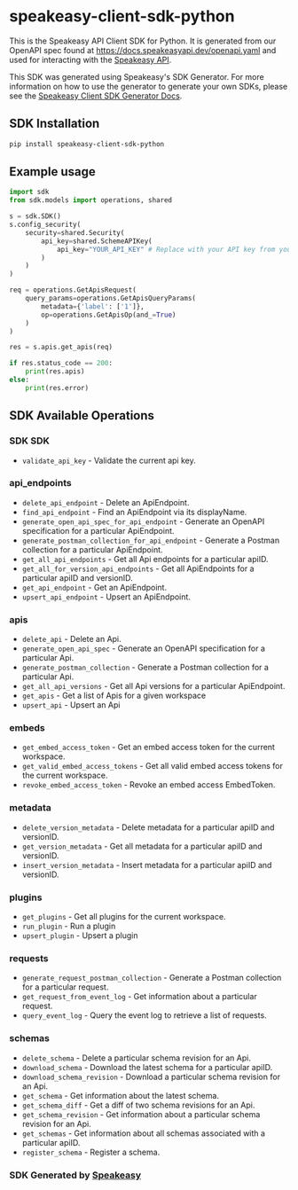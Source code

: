 # speakeasy-client-sdk-python

This is the Speakeasy API Client SDK for Python. It is generated from our OpenAPI spec found at https://docs.speakeasyapi.dev/openapi.yaml and used for interacting with the [Speakeasy API](https://docs.speakeasyapi.dev/docs/speakeasy-api/speakeasy-api).

This SDK was generated using Speakeasy's SDK Generator. For more information on how to use the generator to generate your own SDKs, please see the [Speakeasy Client SDK Generator Docs](https://docs.speakeasyapi.dev/docs/using-speakeasy/client-sdks).

<!-- Start SDK Installation -->
## SDK Installation

```bash
pip install speakeasy-client-sdk-python
```
<!-- End SDK Installation -->

## Example usage
```python
import sdk
from sdk.models import operations, shared

s = sdk.SDK()
s.config_security(
    security=shared.Security(
        api_key=shared.SchemeAPIKey(
            api_key="YOUR_API_KEY" # Replace with your API key from your Speakeasy Workspace
        )
    )
)

req = operations.GetApisRequest(
    query_params=operations.GetApisQueryParams(
        metadata={'label': ['1']},
        op=operations.GetApisOp(and_=True)
    )
)

res = s.apis.get_apis(req)

if res.status_code == 200:
    print(res.apis)
else:
    print(res.error)

```


<!-- Start SDK Available Operations -->
## SDK Available Operations

### SDK SDK

* `validate_api_key` - Validate the current api key.

### api_endpoints

* `delete_api_endpoint` - Delete an ApiEndpoint.
* `find_api_endpoint` - Find an ApiEndpoint via its displayName.
* `generate_open_api_spec_for_api_endpoint` - Generate an OpenAPI specification for a particular ApiEndpoint.
* `generate_postman_collection_for_api_endpoint` - Generate a Postman collection for a particular ApiEndpoint.
* `get_all_api_endpoints` - Get all Api endpoints for a particular apiID.
* `get_all_for_version_api_endpoints` - Get all ApiEndpoints for a particular apiID and versionID.
* `get_api_endpoint` - Get an ApiEndpoint.
* `upsert_api_endpoint` - Upsert an ApiEndpoint.

### apis

* `delete_api` - Delete an Api.
* `generate_open_api_spec` - Generate an OpenAPI specification for a particular Api.
* `generate_postman_collection` - Generate a Postman collection for a particular Api.
* `get_all_api_versions` - Get all Api versions for a particular ApiEndpoint.
* `get_apis` - Get a list of Apis for a given workspace
* `upsert_api` - Upsert an Api

### embeds

* `get_embed_access_token` - Get an embed access token for the current workspace.
* `get_valid_embed_access_tokens` - Get all valid embed access tokens for the current workspace.
* `revoke_embed_access_token` - Revoke an embed access EmbedToken.

### metadata

* `delete_version_metadata` - Delete metadata for a particular apiID and versionID.
* `get_version_metadata` - Get all metadata for a particular apiID and versionID.
* `insert_version_metadata` - Insert metadata for a particular apiID and versionID.

### plugins

* `get_plugins` - Get all plugins for the current workspace.
* `run_plugin` - Run a plugin
* `upsert_plugin` - Upsert a plugin

### requests

* `generate_request_postman_collection` - Generate a Postman collection for a particular request.
* `get_request_from_event_log` - Get information about a particular request.
* `query_event_log` - Query the event log to retrieve a list of requests.

### schemas

* `delete_schema` - Delete a particular schema revision for an Api.
* `download_schema` - Download the latest schema for a particular apiID.
* `download_schema_revision` - Download a particular schema revision for an Api.
* `get_schema` - Get information about the latest schema.
* `get_schema_diff` - Get a diff of two schema revisions for an Api.
* `get_schema_revision` - Get information about a particular schema revision for an Api.
* `get_schemas` - Get information about all schemas associated with a particular apiID.
* `register_schema` - Register a schema.
<!-- End SDK Available Operations -->

### SDK Generated by [Speakeasy](https://docs.speakeasyapi.dev/docs/using-speakeasy/client-sdks)
